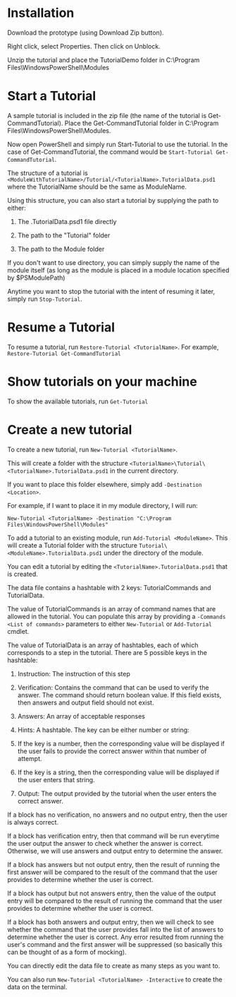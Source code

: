 # Installation

Download the prototype (using Download Zip button).

Right click, select Properties. Then click on Unblock.

Unzip the tutorial and place the TutorialDemo folder in C:\Program Files\WindowsPowerShell\Modules

# Start a Tutorial

A sample tutorial is included in the zip file (the name of the tutorial is Get-CommandTutorial).
Place the Get-CommandTutorial folder in C:\Program Files\WindowsPowerShell\Modules.

Now open PowerShell and simply run Start-Tutorial <TutorialName> to use the tutorial.
In the case of Get-CommandTutorial, the command would be `Start-Tutorial Get-CommandTutorial`.

The structure of a tutorial is `<ModuleWithTutorialName>/Tutorial/<TutorialName>.TutorialData.psd1` where the TutorialName
should be the same as ModuleName.

Using this structure, you can also start a tutorial by supplying the path to either:

1. The <TutorialName>.TutorialData.psd1 file directly

2. The path to the "Tutorial" folder

3. The path to the Module folder

If you don't want to use directory, you can simply supply the name of the module itself (as long as the module is placed
in a module location specified by $PSModulePath)

Anytime you want to stop the tutorial with the intent of resuming it later, simply run `Stop-Tutorial`.

# Resume a Tutorial

To resume a tutorial, run `Restore-Tutorial <TutorialName>`.
For example, `Restore-Tutorial Get-CommandTutorial`

# Show tutorials on your machine

To show the available tutorials, run `Get-Tutorial`

# Create a new tutorial

To create a new tutorial, run `New-Tutorial <TutorialName>`.

This will create a folder with the structure `<TutorialName>\Tutorial\<TutorialName>.TutorialData.psd1`
in the current directory.

If you want to place this folder elsewhere, simply add `-Destination <Location>`.

For example, if I want to place it in my module directory, I will run:

`New-Tutorial <TutorialName> -Destination "C:\Program Files\WindowsPowerShell\Modules"`

To add a tutorial to an existing module, run `Add-Tutorial <ModuleName>`. This will create a Tutorial folder with
the structure `Tutorial\<ModuleName>.TutorialData.psd1` under the directory of the module.

You can edit a tutorial by editing the `<TutorialName>.TutorialData.psd1` that is created.

The data file contains a hashtable with 2 keys: TutorialCommands and TutorialData.

The value of TutorialCommands is an array of command names that are allowed in the tutorial. You can populate this array
by providing a `-Commands <List of commands>` parameters to either `New-Tutorial` or `Add-Tutorial` cmdlet.

The value of TutorialData is an array of hashtables, each of which corresponds to a step in the tutorial.
There are 5 possible keys in the hashtable:

1. Instruction: The instruction of this step

2. Verification: Contains the command that can be used to verify the answer. The command should return boolean value.
If this field exists, then answers and output field should not exist.

2. Answers: An array of acceptable responses

3. Hints: A hashtable. The key can be either number or string:
  1. If the key is a number, then the corresponding value will be displayed if the user fails to provide
the correct answer within that number of attempt.
  2. If the key is a string, then the corresponding value will be displayed if the user enters that string.

4. Output: The output provided by the tutorial when the user enters the correct answer.

If a block has no verification, no answers and no output entry, then the user is always correct.

If a block has verification entry, then that command will be run everytime the user output the answer to check
whether the answer is correct. Otherwise, we will use answers and output entry to determine the answer.

If a block has answers but not output entry, then the result of running the first answer will be compared to the
result of the command that the user provides to determine whether the user is correct.

If a block has output but not answers entry, then the value of the output entry will be compared to the result of running the command that the user provides to determine whether the user is correct.

If a block has both answers and output entry, then we will check to see whether the command that the user provides fall into the list of answers to determine whether the user is correct. Any error resulted from running the user's command and the first answer will be suppressed (so basically this can be thought of as a form of mocking).

You can directly edit the data file to create as many steps as you want to.

You can also run `New-Tutorial <TutorialName> -Interactive` to create the data on the terminal.
